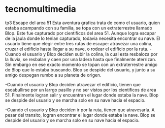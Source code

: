 # tecnomultimedia
tp3
Escape del area 51
Esta aventura grafica trata de como el usuario, quien estaba acampando con su familia, se topa con un extraterrestre llamado Blop. 
Este fue capturado por cientificos del area 51. Aunque logra escapar de la jaula donde lo tenian capturado, todavia necesita encontrar su nave.
El usuario tiene que elegir entre tres rutas de escape: atravezar una colina, cruzar el edificio hasta llegar a su nave, o rodear el edificio por la ruta.
-Cuando el usuario y Blop deciden subir la colina, la cual esta resbaloza por la lluvia, se resbalan y caen por una ladera hasta que finalmente aterrizan. Sin embargo en ese exacto momento se topan con un extraterrestre amigo de Blop que lo estaba buscando. Blop se despide del usuario, y junto a su amigo despegan rumbo a su planeta de origen.

-Cuando el usuario y Blop deciden atravezar el edificio, tienen que escabullirse por un larrgo pasillo y no ser vistos por los cientificos de area 51. Finalmente logran salir y encuentran el lugar donde estaba la nave. Blop se despide del usuario y se marcha solo en su nave hacia el espacio.

-Cuando el usuario y Blop deciden ir por la ruta, tienen que atravesarla. A pesar del transito, logran encontrar el lugar donde estaba la nave. Blop se despide del usuario y se marcha solo en su nave hacia el espacio.
